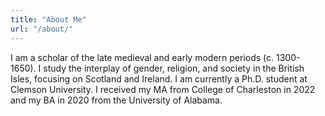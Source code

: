 ```yaml
---
title: "About Me"
url: "/about/"
---
```


I am a scholar of the late medieval and early modern periods (c. 1300-1650). I study the interplay of gender, religion, and society in the British Isles, focusing on Scotland and Ireland. I am currently a Ph.D. student at Clemson University. I received my MA from College of Charleston in 2022 and my BA in 2020 from the University of Alabama. 